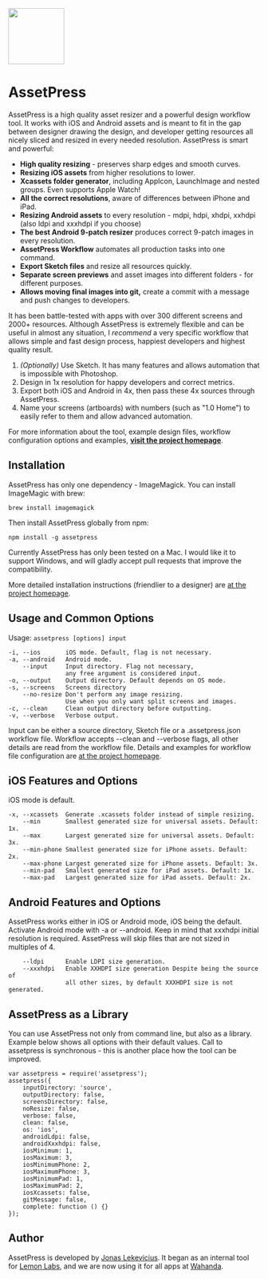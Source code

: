 <img src="https://cloud.githubusercontent.com/assets/218656/5440465/7d7e487e-8491-11e4-9de3-6e535d8589eb.png" width="112">

# AssetPress

AssetPress is a high quality asset resizer and a powerful design workflow tool. It works with iOS and Android assets and is meant to fit in the gap between designer drawing the design, and developer getting resources all nicely sliced and resized in every needed resolution. AssetPress is smart and powerful:

* **High quality resizing** - preserves sharp edges and smooth curves.
* **Resizing iOS assets** from higher resolutions to lower.
* **Xcassets folder generator**, including AppIcon, LaunchImage and nested groups. Even supports Apple Watch!
* **All the correct resolutions**, aware of differences between iPhone and iPad.
* **Resizing Android assets** to every resolution - mdpi, hdpi, xhdpi, xxhdpi (also ldpi and xxxhdpi if you choose)
* **The best Android 9-patch resizer** produces correct 9-patch images in every resolution.
* **AssetPress Workflow** automates all production tasks into one command.
* **Export Sketch files** and resize all resources quickly.
* **Separate screen previews** and asset images into different folders - for different purposes.
* **Allows moving final images into git,** create a commit with a message and push changes to developers.

It has been battle-tested with apps with over 300 different screens and 2000+ resources. Although AssetPress is extremely flexible and can be useful in almost any situation, I *recommend* a very specific workflow that allows simple and fast design process, happiest developers and highest quality result.

1. *(Optionally)* Use Sketch. It has many features and allows automation that is impossible with Photoshop.
2. Design in 1x resolution for happy developers and correct metrics.
3. Export both iOS and Android in 4x, then pass these 4x sources through AssetPress.
4. Name your screens (artboards) with numbers (such as "1.0 Home") to easily refer to them and allow advanced automation.

For more information about the tool, example design files, workflow configuration options and examples, **[visit the project homepage](http://lekevicius.com/projects/assetpress)**.

## Installation

AssetPress has only one dependency - ImageMagick. You can install ImageMagic with brew:

    brew install imagemagick

Then install AssetPress globally from npm:

    npm install -g assetpress

Currently AssetPress has only been tested on a Mac. I would like it to support Windows, and will gladly accept pull requests that improve the compatibility.

More detailed installation instructions (friendlier to a designer) are [at the project homepage](http://lekevicius.com/projects/assetpress).

## Usage and Common Options

Usage: `assetpress [options] input`

    -i, --ios       iOS mode. Default, flag is not necessary.
    -a, --android   Android mode.
        --input     Input directory. Flag not necessary, 
                    any free argument is considered input.
    -o, --output    Output directory. Default depends on OS mode.
    -s, --screens   Screens directory
        --no-resize Don't perform any image resizing. 
                    Use when you only want split screens and images.
    -c, --clean     Clean output directory before outputting.
    -v, --verbose   Verbose output.

Input can be either a source directory, Sketch file or a .assetpress.json workflow file. Workflow accepts --clean and --verbose flags, all other details are read from the workflow file. Details and examples for workflow file configuration are [at the project homepage](http://lekevicius.com/projects/assetpress).

## iOS Features and Options

iOS mode is default.

    -x, --xcassets  Generate .xcassets folder instead of simple resizing.
        --min       Smallest generated size for universal assets. Default: 1x.
        --max       Largest generated size for universal assets. Default: 3x.
        --min-phone Smallest generated size for iPhone assets. Default: 2x.
        --max-phone Largest generated size for iPhone assets. Default: 3x.
        --min-pad   Smallest generated size for iPad assets. Default: 1x.
        --max-pad   Largest generated size for iPad assets. Default: 2x.

## Android Features and Options

AssetPress works either in iOS or Android mode, iOS being the default.
Activate Android mode with -a or --android.
Keep in mind that xxxhdpi initial resolution is required.
AssetPress will skip files that are not sized in multiples of 4.

        --ldpi      Enable LDPI size generation.
        --xxxhdpi   Enable XXHDPI size generation Despite being the source of
                    all other sizes, by default XXXHDPI size is not generated.

## AssetPress as a Library

You can use AssetPress not only from command line, but also as a library. Example below shows all options with their default values. Call to assetpress is synchronous - this is another place how the tool can be improved.

    var assetpress = require('assetpress');
    assetpress({
        inputDirectory: 'source',
        outputDirectory: false,
        screensDirectory: false,
        noResize: false,
        verbose: false,
        clean: false,
        os: 'ios',
        androidLdpi: false,
        androidXxxhdpi: false,
        iosMinimum: 1,
        iosMaximum: 3,
        iosMinimumPhone: 2,
        iosMaximumPhone: 3,
        iosMinimumPad: 1,
        iosMaximumPad: 2,
        iosXcassets: false,
        gitMessage: false,
        complete: function () {}
    });

## Author

AssetPress is developed by [Jonas Lekevicius](http://lekevicius.com). It began as an internal tool for [Lemon Labs](http://lemonlabs.co), and we are now using it for all apps at [Wahanda](https://www.wahanda.com).
